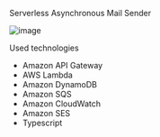 Serverless Asynchronous Mail Sender

![image](https://user-images.githubusercontent.com/22054102/148629114-9d798bb8-6b17-4c36-baa3-e0871630db1f.png)

Used technologies
* Amazon API Gateway
* AWS Lambda
* Amazon DynamoDB
* Amazon SQS
* Amazon CloudWatch
* Amazon SES
* Typescript
